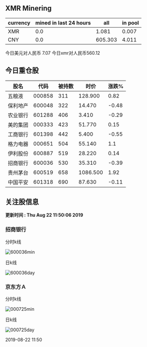 ## XMR Minering

|currency|mined in last 24 hours|all|in pool|
|---|---|---|---|
|XMR|0.0|1.081|0.007|
|CNY|0.0|605.303|4.011|

今日美元对人民币 7.07	今日xmr对人民币560.12


## 今日重仓股 

|股名|代码|被持数|时价|涨跌%|
|---|---|---|---|---|
|五粮液|000858|311|128.900|0.82|
|保利地产|600048|322|14.470|-0.48|
|农业银行|601288|406|3.410|-0.29|
|美的集团|000333|423|51.770|0.15|
|工商银行|601398|442|5.400|-0.55|
|格力电器|000651|504|55.140|1.1|
|伊利股份|600887|519|28.220|0.14|
|招商银行|600036|530|35.310|-0.39|
|贵州茅台|600519|658|1086.500|1.92|
|中国平安|601318|690|87.630|-0.11|

## 关注股信息
**更新时间 : Thu Aug 22 11:50:06 2019**
### 招商银行 
分时k线

![600036min](http://image.sinajs.cn/newchart/min/n/sh600036.gif)

日k线

![600036day](http://image.sinajs.cn/newchart/daily/n/sh600036.gif)

### 京东方Ａ 
分时k线

![000725min](http://image.sinajs.cn/newchart/min/n/sz000725.gif)

日k线

![000725day](http://image.sinajs.cn/newchart/daily/n/sz000725.gif)

2019-08-22 11:50